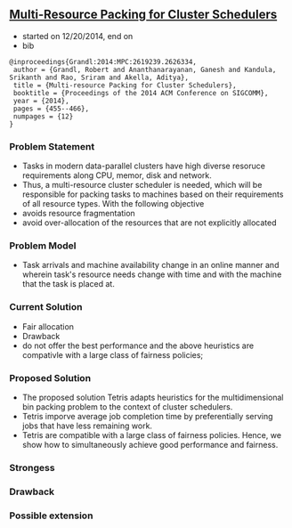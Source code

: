 ## [Multi-Resource Packing for Cluster Schedulers](http://dl.acm.org/citation.cfm?id=2626334)

- started on 12/20/2014, end on
- bib
```
@inproceedings{Grandl:2014:MPC:2619239.2626334,
 author = {Grandl, Robert and Ananthanarayanan, Ganesh and Kandula, Srikanth and Rao, Sriram and Akella, Aditya},
 title = {Multi-resource Packing for Cluster Schedulers},
 booktitle = {Proceedings of the 2014 ACM Conference on SIGCOMM},
 year = {2014},
 pages = {455--466},
 numpages = {12}
} 
```

### Problem Statement
- Tasks in modern data-parallel clusters have high diverse resoruce requirements along CPU, memor, disk and network. 
- Thus, a multi-resource cluster scheduler is needed, which will be responsible for packing tasks to machines based on their requirements of all resource types. With the following objective
 - avoids resource fragmentation
 - avoid over-allocation of the resources that are not explicitly allocated

### Problem Model
- Task arrivals and machine availability change in an online manner and wherein task's resource needs change with time and with the machine that the task is placed at.

### Current Solution
- Fair allocation
 - Drawback
  - do not offer the best performance and the above heuristics are compativle with a large class of fairness policies; 

### Proposed Solution
- The proposed solution Tetris adapts heuristics for the multidimensional bin packing problem to the context of cluster schedulers.
- Tetris imporve average job completion time by preferentially serving jobs that have less remaining work. 
- Tetris are compatible with a large class of fairness policies. Hence, we show how to simultaneously achieve good performance and fairness.

### Strongess


### Drawback

### Possible extension
